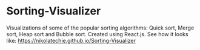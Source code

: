 # Sorting-Visualizer
Visualizations of some of the popular sorting algorithms: Quick sort, Merge sort, Heap sort and Bubble sort. Created using React.js.
See how it looks like: https://nikolatechie.github.io/Sorting-Visualizer
